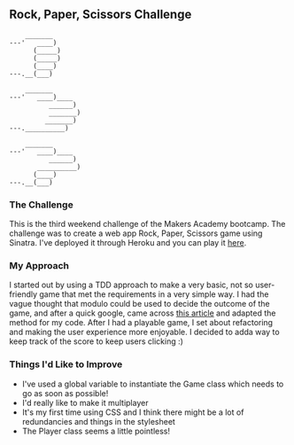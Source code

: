 ## Rock, Paper, Scissors Challenge

```
    _______
---'   ____)
      (_____)
      (_____)
      (____)
---.__(___)

    _______
---'   ____)____
          ______)
          _______)
         _______)
---.__________)

    _______
---'   ____)____
          ______)
       __________)
      (____)
---.__(___)
```

### The Challenge

This is the third weekend challenge of the Makers Academy bootcamp. The challenge was to create a web app 
Rock, Paper, Scissors game using Sinatra. I've deployed it through Heroku and you can play it [here](http://rockpaperscissors-42.herokuapp.com/).

### My Approach

I started out by using a TDD approach to make a very basic, not so user-friendly game that met the 
requirements in a very simple way. I had the vague thought that modulo could be used to decide the outcome
of the game, and after a quick google, came across [this article](https://therenegadecoder.com/code/rock-paper-scissors-using-modular-arithmetic/) and adapted the method for my code.
After I had a playable game, I set about refactoring and making the user experience more enjoyable. 
I decided to adda way to keep track of the score to keep users clicking :)

### Things I'd Like to Improve

- I've used a global variable to instantiate the Game class which needs to go as soon as possible!
- I'd really like to make it multiplayer
- It's my first time using CSS and I think there might be a lot of redundancies and things in the 
stylesheet
- The Player class seems a little pointless!
